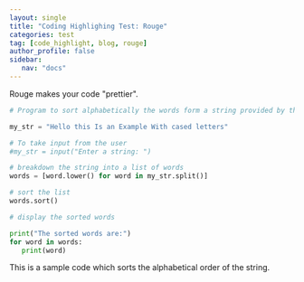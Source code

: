 ```yaml
---
layout: single
title: "Coding Highlighing Test: Rouge"
categories: test
tag: [code_highlight, blog, rouge]
author_profile: false
sidebar:
   nav: "docs"
---
```


Rouge makes your code "prettier".

```python
# Program to sort alphabetically the words form a string provided by the user

my_str = "Hello this Is an Example With cased letters"

# To take input from the user
#my_str = input("Enter a string: ")

# breakdown the string into a list of words
words = [word.lower() for word in my_str.split()]

# sort the list
words.sort()

# display the sorted words

print("The sorted words are:")
for word in words:
   print(word)

```

This is a sample code which sorts the alphabetical order of the string.
